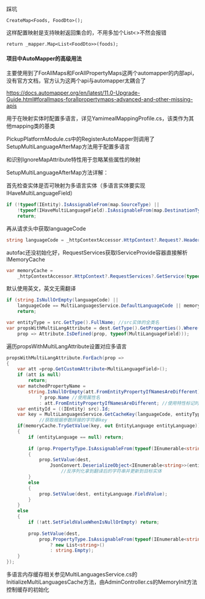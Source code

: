 踩坑

```
CreateMap<Foods, FoodDto>();
```

这样配置映射是支持映射返回集合的，不用多加个List<>不然会报错

```
return _mapper.Map<List<FoodDto>>(foods);
```



#### 项目中AutoMapper的高级用法

主要使用到了ForAllMaps和ForAllPropertyMaps这两个automapper的内部api，没有官方文档，官方认为这两个api与automapper太耦合了

https://docs.automapper.org/en/latest/11.0-Upgrade-Guide.html#forallmaps-forallpropertymaps-advanced-and-other-missing-apis

用于在映射实体时配置多语言，详见YamimealMappingProfile.cs，该类作为其他mapping类的基类



PickupPlatformModule.cs中的RegisterAutoMapper则调用了SetupMultiLanguageAfterMap方法用于配置多语言

和识别IgnoreMapAttribute特性用于忽略某些属性的映射



SetupMultiLanguageAfterMap方法详解：

首先检查实体是否可映射为多语言实体（多语言实体要实现IHaveMultiLanguageField）

```c#
if (!typeof(IEntity).IsAssignableFrom(map.SourceType) ||
    !typeof(IHaveMultiLanguageField).IsAssignableFrom(map.DestinationType)) 
    return;
```



再从请求头中获取languageCode

```c#
string languageCode = _httpContextAccessor.HttpContext?.Request?.Headers["language_code"];
```



autofac还没初始化好，RequestServices获取IServiceProvide容器直接解析IMemoryCache

```c#
var memoryCache =
    _httpContextAccessor.HttpContext?.RequestServices?.GetService(typeof(IMemoryCache)) as IMemoryCache;
```



默认使用英文，英文无需翻译

```c#
if (string.IsNullOrEmpty(languageCode) ||
    languageCode == MultiLanguagesService.DefaultLanguageCode || memoryCache == null)
    return;
```



```c#
var entityType = src.GetType().FullName; //src实体的全类名
var propsWithMultiLangAttribute = dest.GetType().GetProperties().Where( //拿到标记了特性的属性集合
    prop => Attribute.IsDefined(prop, typeof(MultiLanguageField)));
```



遍历propsWithMultiLangAttribute设置对应多语言

```c#
propsWithMultiLangAttribute.ForEach(prop =>
{
    var att =prop.GetCustomAttribute<MultiLanguageField>();
    if (att is null)
        return;
    var matchedPropertyName =
        string.IsNullOrEmpty(att.FromEntityPropertyIfNamesAreDifferent)
            ? prop.Name //使用属性名
            : att.FromEntityPropertyIfNamesAreDifferent; //使用特性标记时取的别名
    var entityId = ((IEntity) src).Id;
    var key = MultiLanguagesService.GetCacheKey(languageCode, entityType, matchedPropertyName, entityId);
            //获取根据参数拼接的字符串key
    if(memoryCache.TryGetValue(key, out EntityLanguage entityLanguage)) //从内存中拿到key对应entityLanguage
    {
        if (entityLanguage == null) return;
                
        if (prop.PropertyType.IsAssignableFrom(typeof(IEnumerable<string>)))
        {
            prop.SetValue(dest, 
                JsonConvert.DeserializeObject<IEnumerable<string>>(entityLanguage.FieldValue)); 
          			//反序列化拿到翻译后的字符串并更新到目标实体
        }
        else
        {
            prop.SetValue(dest, entityLanguage.FieldValue);
        }
    }
    else
    {
        if (!att.SetFieldValueWhenIsNullOrEmpty) return;
                
        prop.SetValue(dest,
            prop.PropertyType.IsAssignableFrom(typeof(IEnumerable<string>))
                ? new List<string>()
                : string.Empty);
    }
});
```



多语言内存缓存相关参见MultiLanguagesService.cs的InitializeMultiLanguagesCache方法，由AdminController.cs的MemoryInit方法控制缓存的初始化
